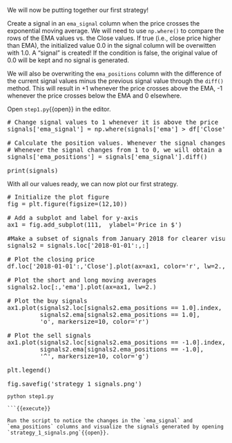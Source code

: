 We will now be putting together our first strategy!

Create a signal in an `ema_signal` column when the price crosses the exponential moving average. We will need to use `np.where()` to compare the rows of the EMA values vs. the Close values. If true (i.e., close price higher than EMA), the initialized value 0.0 in the signal column will be overwitten with 1.0. A “signal” is created! If the condition is false, the original value of 0.0 will be kept and no signal is generated.

We will also be overwriting the `ema_positions` column with the difference of the current signal values minus the previous signal value through the `diff()` method. This will result in +1 whenever the price crosses above the EMA, -1 whenever the price crosses below the EMA and 0 elsewhere.

Open `step1.py`{{open}}  in the editor.

<pre class="file" data-filename="step4.py" data-target="append">
# Change signal values to 1 whenever it is above the price
signals['ema_signal'] = np.where(signals['ema'] > df['Close'], 1.0, 0.0)

# Calculate the position values. Whenever the signal changes from 0 to 1, we will obtain a value of +1
# Whenever the signal changes from 1 to 0, we will obtain a value of -1
signals['ema_positions'] = signals['ema_signal'].diff()

print(signals)
</pre>

With all our values ready, we can now plot our first strategy.

<pre class="file" data-filename="step4.py" data-target="append">
# Initialize the plot figure
fig = plt.figure(figsize=(12,10))

# Add a subplot and label for y-axis
ax1 = fig.add_subplot(111,  ylabel='Price in $')

#Make a subset of signals from January 2018 for clearer visualization
signals2 = signals.loc['2018-01-01':,:]

# Plot the closing price
df.loc['2018-01-01':,'Close'].plot(ax=ax1, color='r', lw=2.,label='Close Price')

# Plot the short and long moving averages
signals2.loc[:,'ema'].plot(ax=ax1, lw=2.)

# Plot the buy signals
ax1.plot(signals2.loc[signals2.ema_positions == 1.0].index, 
         signals2.ema[signals2.ema_positions == 1.0],
         'o', markersize=10, color='r')
         
# Plot the sell signals
ax1.plot(signals2.loc[signals2.ema_positions == -1.0].index, 
         signals2.ema[signals2.ema_positions == -1.0],
         '^', markersize=10, color='g')

plt.legend()

fig.savefig('strategy_1_signals.png')
</pre>

```
python step1.py

```{{execute}}

Run the script to notice the changes in the `ema_signal` and `ema_positions` columns and visualize the signals generated by opening `strategy_1_signals.png`{{open}}.